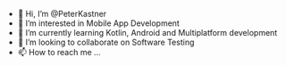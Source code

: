 - 👋 Hi, I’m @PeterKastner
- 👀 I’m interested in Mobile App Development
- 🌱 I’m currently learning Kotlin, Android and Multiplatform development
- 💞️ I’m looking to collaborate on Software Testing
- 📫 How to reach me ...

<!---
PeterKastner/PeterKastner is a ✨ special ✨ repository because its `README.md` (this file) appears on your GitHub profile.
You can click the Preview link to take a look at your changes.
--->
